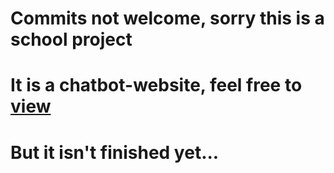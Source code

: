 # Commits not welcome, sorry this is a school project
# It is a chatbot-website, feel free to [view](https://python-chatbot-assignment.programmerthe.repl.co/) 
# But it isn't finished yet...

